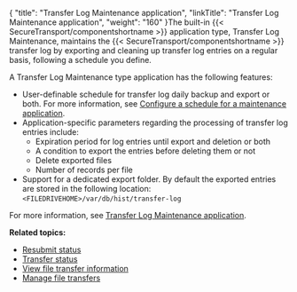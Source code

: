 {
    "title": "Transfer Log Maintenance application",
    "linkTitle": "Transfer Log Maintenance application",
    "weight": "160"
}The built-in {{< SecureTransport/componentshortname  >}} application type, Transfer Log Maintenance, maintains the {{< SecureTransport/componentshortname  >}} transfer log by exporting and cleaning up transfer log entries on a regular basis, following a schedule you define.

A Transfer Log Maintenance type application has the following features:

-   User-definable schedule for transfer log daily backup and export or both. For more information, see [Configure a schedule for a maintenance application](#ConfigureMaintSchedule).
-   Application-specific parameters regarding the processing of transfer log entries include:
    -   Expiration period for log entries until export and deletion or both
    -   A condition to export the entries before deleting them or not
    -   Delete exported files
    -   Number of records per file
-   Support for a dedicated export folder. By default the exported entries are stored in the following location:  
    `<FILEDRIVEHOME>/var/db/hist/transfer-log`

For more information, see [Transfer Log Maintenance application](../../../applications/applicationstransferlogmaintenance#top).

**Related topics:**

-   [Resubmit status]()
-   [Transfer status](../r_st_transfer_status)
-   [View file transfer information](../t_st_viewfiletransferinfo)
-   [Manage file transfers](../t_st_filetransfers)
